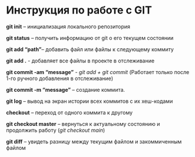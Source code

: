 # Инструкция по работе с GIT

**git init** – инициализация локального репозитория

**git status** – получить информацию от git о его текущем состоянии 

**git add “path”**– добавить файл или файлы к следующему коммиту

**git add .** - добавляет все файлы в проекте в отслеживание

**git commit -am “message”** - *git add + git commit* (Работает только после 1-го ручного добавления в отслеживание)

**git commit -m “message”** – создание коммита.

**git log** – вывод на экран истории всех коммитов с их хеш-кодами

**checkout** – переход от одного коммита к другому 

**git checkout master** – вернуться к актуальному состоянию и продолжить работу (_git checkout main_)

**git diff** – увидеть разницу между текущим файлом и закоммиченным файлом
